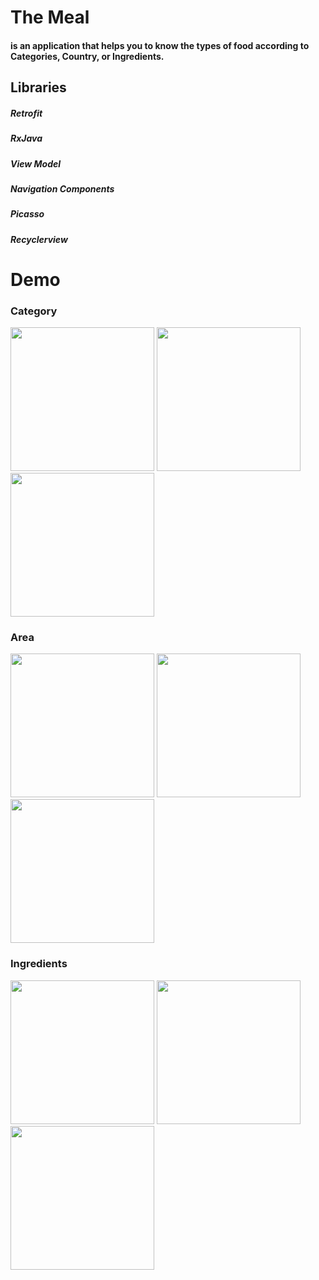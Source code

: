# The Meal
#### is an application that helps you to know the types of food according to Categories, Country, or Ingredients.
## Libraries
##### Retrofit
##### RxJava
##### View Model
##### Navigation Components
##### Picasso
##### Recyclerview
# Demo
### Category
<div>
  <img src="https://user-images.githubusercontent.com/76561691/221313553-c46ee3d6-ec71-4761-ac92-3c30d52bcb25.jpg" width="230">
  <img src="https://user-images.githubusercontent.com/76561691/221314728-55c796cb-cda5-40b3-a0ae-328bfbef52d1.jpg" width="230">
  <img src="https://user-images.githubusercontent.com/76561691/221315222-f019cb4a-4915-4381-a57c-2f29d6b33e62.jpg" width="230">
</div>

### Area
<div>
<img src="https://user-images.githubusercontent.com/76561691/221347994-3ebf32be-c6b6-4add-b049-29b790a4f62c.jpg" width="230">
<img src="https://user-images.githubusercontent.com/76561691/221348010-15159429-beb0-4c19-8b25-5df5bd3fb508.jpg" width="230">
<img src="https://user-images.githubusercontent.com/76561691/221348043-bb4b4602-61db-4d4d-a596-5c56391e4e99.jpg" width="230">
</div>

### Ingredients
<div>
<img src="https://user-images.githubusercontent.com/76561691/221317650-38615f7f-d670-45cf-965e-8c9eb74e73a9.jpg" width="230">
<img src="https://user-images.githubusercontent.com/76561691/221317745-6128c96c-7f26-4289-8bb5-6cd73e8847b4.jpg" width="230">
<img src="https://user-images.githubusercontent.com/76561691/221317823-fab51da9-ce64-42f8-8904-aeb5c9a5b6af.jpg" width="230">
</div>
